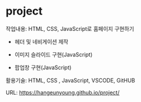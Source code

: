 # project
작업내용: HTML, CSS, JavaScript로 홈페이지 구현하기

  - 헤더 및 네비게이션 제작

 - 이미지 슬라이드 구현(JavaScript)

 - 팝업창 구현(JavaScript)
  
활용기술: HTML, CSS , JavaScript, VSCODE, GitHUB

URL: https://hangeunyoung.github.io/project/
